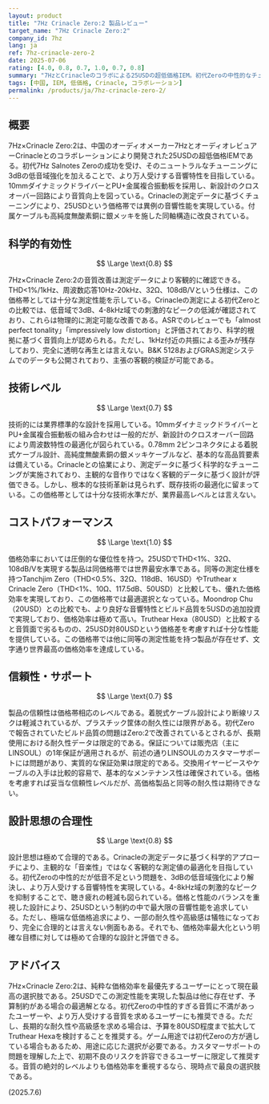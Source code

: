 ```yaml
---
layout: product
title: "7Hz Crinacle Zero:2 製品レビュー"
target_name: "7Hz Crinacle Zero:2"
company_id: 7hz
lang: ja
ref: 7hz-crinacle-zero-2
date: 2025-07-06
rating: [4.0, 0.8, 0.7, 1.0, 0.7, 0.8]
summary: "7HzとCrinacleのコラボによる25USDの超低価格IEM。初代Zeroの中性的なチューニングに3dBの低音補強を施し、より万人受けする音響特性を実現。THD<1%、32Ω、108dB/Vという測定仕様を25USDで提供し、同価格帯では優れた価格効率を達成。音質技術面では業界平均レベルながら、価格を考慮すれば十分実用的な性能。耐久性には若干の懸念があるものの、純粋な価格効率重視なら最適選択。"
tags: [中国, IEM, 低価格, Crinacle, コラボレーション]
permalink: /products/ja/7hz-crinacle-zero-2/
---
```


## 概要

7Hz×Crinacle Zero:2は、中国のオーディオメーカー7HzとオーディオレビュアーCrinacleとのコラボレーションにより開発された25USDの超低価格IEMである。初代7Hz Salnotes Zeroの成功を受け、そのニュートラルなチューニングに3dBの低音域強化を加えることで、より万人受けする音響特性を目指している。10mmダイナミックドライバーとPU+金属複合振動板を採用し、新設計のクロスオーバー回路により音質向上を図っている。Crinacleの測定データに基づくチューニングにより、25USDという価格帯では異例の音響性能を実現している。付属ケーブルも高純度無酸素銅に銀メッキを施した同軸構造に改良されている。

## 科学的有効性

$$ \Large \text{0.8} $$

7Hz×Crinacle Zero:2の音質改善は測定データにより客観的に確認できる。THD<1%/1kHz、周波数応答10Hz-20kHz、32Ω、108dB/Vという仕様は、この価格帯としては十分な測定性能を示している。Crinacleの測定による初代Zeroとの比較では、低音域で3dB、4-8kHz域での刺激的なピークの低減が確認されており、これらは物理的に測定可能な改善である。ASRでのレビューでも「almost perfect tonality」「impressively low distortion」と評価されており、科学的根拠に基づく音質向上が認められる。ただし、1kHz付近の共振による歪みが残存しており、完全に透明な再生とは言えない。B&K 5128およびGRAS測定システムでのデータも公開されており、主張の客観的検証が可能である。

## 技術レベル

$$ \Large \text{0.7} $$

技術的には業界標準的な設計を採用している。10mmダイナミックドライバーとPU+金属複合振動板の組み合わせは一般的だが、新設計のクロスオーバー回路により周波数特性の最適化が図られている。0.78mm 2ピンコネクタによる着脱式ケーブル設計、高純度無酸素銅の銀メッキケーブルなど、基本的な高品質要素は備えている。Crinacleとの協業により、測定データに基づく科学的なチューニングが実施されており、主観的な音作りではなく客観的データに基づく設計が評価できる。しかし、根本的な技術革新は見られず、既存技術の最適化に留まっている。この価格帯としては十分な技術水準だが、業界最高レベルとは言えない。

## コストパフォーマンス

$$ \Large \text{1.0} $$

価格効率においては圧倒的な優位性を持つ。25USDでTHD<1%、32Ω、108dB/Vを実現する製品は同価格帯では世界最安水準である。同等の測定仕様を持つTanchjim Zero（THD<0.5%、32Ω、118dB、16USD）やTruthear x Crinacle Zero（THD<1%、10Ω、117.5dB、50USD）と比較しても、優れた価格効率を実現しており、この価格帯では最適選択となっている。Moondrop Chu（20USD）との比較でも、より良好な音響特性とビルド品質を5USDの追加投資で実現しており、価格効率は極めて高い。Truthear Hexa（80USD）と比較すると音質面で劣るものの、25USD対80USDという価格差を考慮すれば十分な性能を提供している。この価格帯では他に同等の測定性能を持つ製品が存在せず、文字通り世界最高の価格効率を達成している。

## 信頼性・サポート

$$ \Large \text{0.7} $$

製品の信頼性は価格帯相応のレベルである。着脱式ケーブル設計により断線リスクは軽減されているが、プラスチック筐体の耐久性には限界がある。初代Zeroで報告されていたビルド品質の問題はZero:2で改善されているとされるが、長期使用における耐久性データは限定的である。保証については販売店（主にLINSOUL）の1年保証が適用されるが、前述の通りLINSOULのカスタマーサポートには問題があり、実質的な保証効果は限定的である。交換用イヤーピースやケーブルの入手は比較的容易で、基本的なメンテナンス性は確保されている。価格を考慮すれば妥当な信頼性レベルだが、高価格製品と同等の耐久性は期待できない。

## 設計思想の合理性

$$ \Large \text{0.8} $$

設計思想は極めて合理的である。Crinacleの測定データに基づく科学的アプローチにより、主観的な「音楽性」ではなく客観的な測定値の最適化を目指している。初代Zeroの中性的だが低音不足という問題を、3dBの低音域強化により解決し、より万人受けする音響特性を実現している。4-8kHz域の刺激的なピークを抑制することで、聴き疲れの軽減も図られている。価格と性能のバランスを重視した設計により、25USDという制約の中で最大限の音響性能を追求している。ただし、極端な低価格追求により、一部の耐久性や高級感は犠牲になっており、完全に合理的とは言えない側面もある。それでも、価格効率最大化という明確な目標に対しては極めて合理的な設計と評価できる。

## アドバイス

7Hz×Crinacle Zero:2は、純粋な価格効率を最優先するユーザーにとって現在最高の選択肢である。25USDでこの測定性能を実現した製品は他に存在せず、予算制約がある場合の最適解となる。初代Zeroの中性的すぎる音質に不満があったユーザーや、より万人受けする音質を求めるユーザーにも推奨できる。ただし、長期的な耐久性や高級感を求める場合は、予算を80USD程度まで拡大してTruthear Hexaを検討することを推奨する。ゲーム用途では初代Zeroの方が適している場合もあるため、用途に応じた選択が必要である。カスタマーサポートの問題を理解した上で、初期不良のリスクを許容できるユーザーに限定して推奨する。音質の絶対的レベルよりも価格効率を重視するなら、現時点で最良の選択肢である。

(2025.7.6)